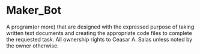 # Maker_Bot
A program(or more) that are designed with the expressed purpose of taking written text documents and creating the appropriate code files to complete the requested task. All ownership rights to Ceasar A. Salas unless noted by the owner otherwise.
